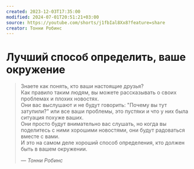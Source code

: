 ```yaml
---
created: 2023-12-03T17:35:00
modified: 2024-07-01T20:51:21+03:00
source: https://youtube.com/shorts/j1fbIal8Xx8?feature=share
creator: Тонни Робинс
---
```


# Лучший способ определить, ваше окружение

> Знаете как понять, кто ваши настоящие друзья?  
> Как правило таким людям, вы можете рассказывать о своих проблемах и плохих новостях.  
> Они вас выслушают и не будут говорить: "Почему вы тут затупили?" или все ваши проблемы, это пустяки и что у них была ситуация похуже ваших.  
> Они просто будут внимательно вас слушать, но когда вы поделитесь с ними хорошими новостями, они будут радоваться вместе с вами.  
> И это на самом деле хороший способ определения, кто должен быть в вашем окружении.
> 
> &mdash; <cite>Тонни Робинс</cite>
